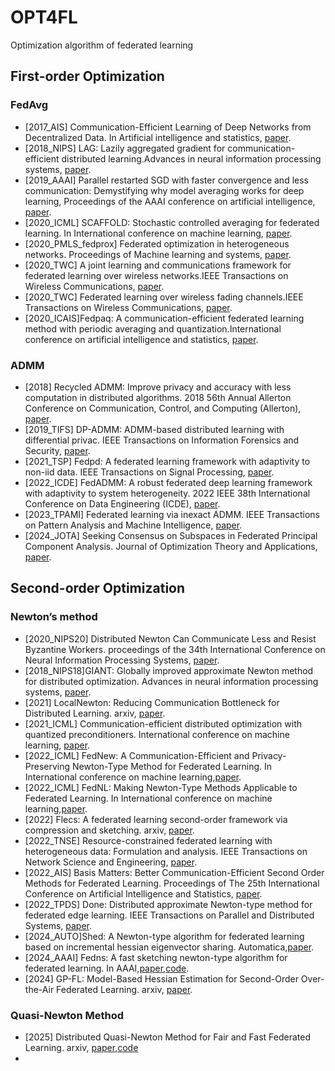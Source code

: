 # OPT4FL
Optimization algorithm of federated learning
## First-order Optimization
### FedAvg
* [2017_AIS] Communication-Efficient Learning of Deep Networks from Decentralized Data. In Artificial intelligence and statistics, [paper](https://proceedings.mlr.press/v54/mcmahan17a?ref=https://githubhelp.com).
* [2018_NIPS] LAG: Lazily aggregated gradient for communication-efficient distributed learning.Advances in neural information processing systems, [paper](https://proceedings.neurips.cc/paper/2018/hash/feecee9f1643651799ede2740927317a-Abstract.html).
* [2019_AAAI] Parallel restarted SGD with faster convergence and less communication: Demystifying why model averaging works for deep learning, Proceedings of the AAAI conference on artificial intelligence, [paper](https://ojs.aaai.org/index.php/AAAI/article/view/4514).
* [2020_ICML] SCAFFOLD: Stochastic controlled averaging for federated learning. In International conference on machine learning, [paper](https://proceedings.mlr.press/v119/karimireddy20a.html).
* [2020_PMLS_fedprox] Federated optimization in heterogeneous networks. Proceedings of Machine learning and systems, [paper](https://proceedings.mlsys.org/paper_files/paper/2020/hash/1f5fe83998a09396ebe6477d9475ba0c-Abstract.html).
* [2020_TWC] A joint learning and communications framework for federated learning over wireless networks.IEEE Transactions on Wireless Communications, [paper](https://ieeexplore.ieee.org/document/9210812).
* [2020_TWC] Federated learning over wireless fading channels.IEEE Transactions on Wireless Communications, [paper](https://ieeexplore.ieee.org/abstract/document/9014530).
* [2020_ICAIS]Fedpaq: A communication-efficient federated learning method with periodic averaging and quantization.International conference on artificial intelligence and statistics, [paper](https://proceedings.mlr.press/v108/reisizadeh20a).
### ADMM
* [2018]  Recycled ADMM: Improve privacy and accuracy with less computation in distributed algorithms. 2018 56th Annual Allerton Conference on Communication, Control, and Computing (Allerton), [paper](https://ieeexplore.ieee.org/abstract/document/8635916).
 * [2019_TIFS]  DP-ADMM: ADMM-based distributed learning with differential privac. IEEE Transactions on Information Forensics and Security, [paper](https://ieeexplore.ieee.org/abstract/document/8772211).
* [2021_TSP]  Fedpd: A federated learning framework with adaptivity to non-iid data. IEEE Transactions on Signal Processing, [paper](https://ieeexplore.ieee.org/abstract/document/9556559).
 * [2022_ICDE]  FedADMM: A robust federated deep learning framework with adaptivity to system heterogeneity. 2022 IEEE 38th International Conference on Data Engineering (ICDE), [paper](https://ieeexplore.ieee.org/abstract/document/9835545).
 * [2023_TPAMI]  Federated learning via inexact ADMM. IEEE Transactions on Pattern Analysis and Machine Intelligence, [paper](https://ieeexplore.ieee.org/abstract/document/10040221).
* [2024_JOTA] Seeking Consensus on Subspaces in Federated Principal Component Analysis. Journal of Optimization Theory and Applications, [paper](https://dl.acm.org/doi/10.1007/s10957-024-02523-1).
## Second-order Optimization
### Newton’s method
* [2020_NIPS20] Distributed Newton Can Communicate Less and Resist Byzantine Workers. proceedings of the 34th International Conference on Neural Information Processing Systems, [paper](https://proceedings.neurips.cc/paper/2020/file/d17e6bcbcef8de3f7a00195cfa5706f1-Paper.pdf).
* [2018_NIPS18]GIANT: Globally improved approximate Newton method for distributed optimization. Advances in neural information processing systems, [paper](https://proceedings.neurips.cc/paper/2018/hash/dabd8d2ce74e782c65a973ef76fd540b-Abstract.html).
* [2021] LocalNewton: Reducing Communication Bottleneck for Distributed Learning. arxiv, [paper](https://arxiv.org/abs/2105.07320).
* [2021_ICML] Communication-efficient distributed optimization with quantized preconditioners. International conference on machine learning, [paper](https://proceedings.mlr.press/v139/alimisis21a.html).
* [2022_ICML] FedNew: A Communication-Efficient and Privacy-Preserving Newton-Type Method for Federated Learning. In International conference on machine learning,[paper](https://proceedings.mlr.press/v162/elgabli22a/elgabli22a.pdf).
* [2022_ICML] FedNL: Making Newton-Type Methods Applicable to Federated Learning. In International conference on machine learning,[paper](https://proceedings.mlr.press/v162/safaryan22a.html).
* [2022] Flecs: A federated learning second-order framework via compression and sketching. arxiv, [paper](https://arxiv.org/abs/2206.02009).
* [2022_TNSE] Resource-constrained federated learning with heterogeneous data: Formulation and analysis. IEEE Transactions on Network Science and Engineering, [paper](https://ieeexplore.ieee.org/document/9609654).
* [2022_AIS] Basis Matters: Better Communication-Efficient Second Order Methods for Federated Learning. Proceedings of The 25th International Conference on Artificial Intelligence and Statistics, [paper](https://proceedings.mlr.press/v151/qian22a.html).
* [2022_TPDS] Done: Distributed approximate Newton-type method for federated edge learning. IEEE Transactions on Parallel and Distributed Systems, [paper](https://ieeexplore.ieee.org/abstract/document/9695269).
* [2024_AUTO]Shed: A Newton-type algorithm for federated learning based on incremental hessian eigenvector sharing. Automatica,[paper](https://www.sciencedirect.com/science/article/pii/S0005109823006271).
* [2024_AAAI] Fedns: A fast sketching newton-type algorithm for federated learning. In AAAI,[paper](https://ojs.aaai.org/index.php/AAAI/article/view/29254),[code](https://github.com/superlj666/FedNS).
* [2024] GP-FL: Model-Based Hessian Estimation for Second-Order Over-the-Air Federated Learning. arxiv, [paper](https://arxiv.org/abs/2412.03867).

### Quasi-Newton Method
* [2025] Distributed Quasi-Newton Method for Fair and Fast Federated Learning. arxiv, [paper](https://arxiv.org/abs/2501.10877),[code](https://anonymous.4open.science/r/DQN-Fed-FDD2/README.md)
* 
